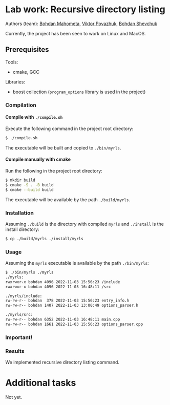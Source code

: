 # Lab work: Recursive directory listing
Authors (team): <a href="https://github.com/bogdanmagometa">Bohdan Mahometa</a>,
<a href="https://github.com/viktorpovazhuk">Viktor Povazhuk</a>,
<a href="https://github.com/shevdan">Bohdan Shevchuk</a>
<br>

Currently, the project has been seen to work on Linux and MacOS.

## Prerequisites

Tools:
- cmake, GCC

Libraries:
- boost collection (`program_options` library is used in the project)

### Compilation

#### Compile with `./compile.sh`

Execute the following command in the project root directory:
```bash
$ ./compile.sh
```

The executable will be built and copied to `./bin/myrls`.

#### Compile manually with cmake

Run the following in the project root directory:
```bash
$ mkdir build
$ cmake -S . -B build
$ cmake --build build
```

The executable will be available by the path `./build/myrls`.

### Installation

Assuming `./build` is the directory with compiled `myrls` and `./install` is the install directory:
```bash
$ cp ./build/myrls ./install/myrls
```

### Usage

Assuming the `myrls` executable is available by the path `./bin/myrls`:
```bash
$ ./bin/myrls ./myrls
./myrls:
rwxrwxr-x bohdan 4096 2022-11-03 15:56:23 /include
rwxrwxr-x bohdan 4096 2022-11-03 16:48:11 /src

./myrls/include:
rw-rw-r-- bohdan  378 2022-11-03 15:56:23 entry_info.h
rw-rw-r-- bohdan 1407 2022-11-03 13:00:49 options_parser.h

./myrls/src:
rw-rw-r-- bohdan 6352 2022-11-03 16:48:11 main.cpp
rw-rw-r-- bohdan 1661 2022-11-03 15:56:23 options_parser.cpp
```

### Important!

### Results

We implemented recursive directory listing command.

# Additional tasks

Not yet.
